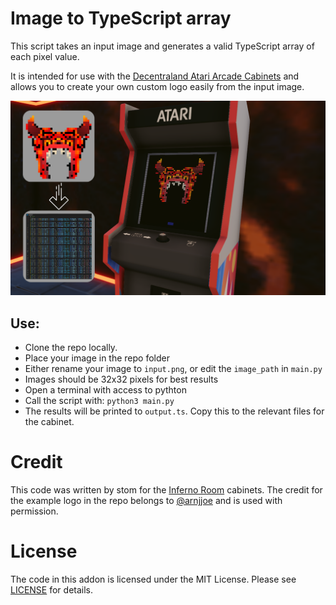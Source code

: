 # Image to TypeScript array

This script takes an input image and generates a valid TypeScript array of each pixel value.

It is intended for use with the [Decentraland Atari Arcade Cabinets](https://github.com/decentraland-scenes/atari-arcade-cabinets) and allows you to create your own custom logo easily from the input image.

![Example image](desc.png)

## Use:

* Clone the repo locally.
* Place your image in the repo folder
* Either rename your image to `input.png`, or edit the `image_path` in `main.py`
* Images should be 32x32 pixels for best results
* Open a terminal with access to pythton
* Call the script with: `python3 main.py`
* The results will be printed to `output.ts`. Copy this to the relevant files for the cabinet.

# Credit

This code was written by stom for the [Inferno Room](https://play.decentraland.org/?position=-60%2C125) cabinets. The credit for the example logo in the repo belongs to [@arnjjoe](https://twitter.com/arnjjoe) and is used with permission.

# License

The code in this addon is licensed under the MIT License. Please see [LICENSE](LICENSE) for details.